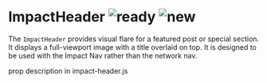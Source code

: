 # ImpactHeader ![ready](status-images/ready.svg) ![new](status-images/new.svg)

The `ImpactHeader` provides visual flare for a featured post or special section.
It displays a full-viewport image with a title overlaid on top.
It is designed to be used with the Impact Nav rather than the network nav.

prop description in impact-header.js


<!-- STORY -->

